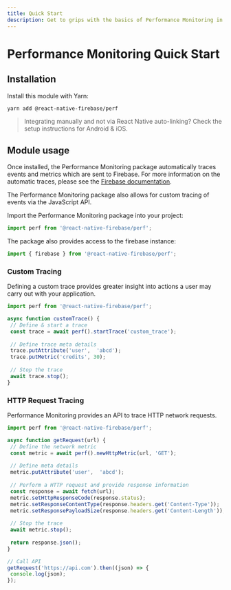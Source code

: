 ```yaml
---
title: Quick Start
description: Get to grips with the basics of Performance Monitoring in React Native Firebase
---
```


# Performance Monitoring Quick Start

## Installation

Install this module with Yarn:

```bash
yarn add @react-native-firebase/perf
```

> Integrating manually and not via React Native auto-linking? Check the setup instructions for <Anchor version group href="/android">Android</Anchor> & <Anchor version group href="/ios">iOS</Anchor>.

## Module usage

Once installed, the Performance Monitoring package automatically traces events and metrics which
are sent to Firebase. For more information on the automatic traces, please see the
[Firebase documentation](https://firebase.google.com/docs/perf-mon/automatic?utm_source=invertase&utm_medium=react-native-firebase&utm_campaign=quick-start).

The Performance Monitoring package also allows for custom tracing of events via the JavaScript API.

Import the Performance Monitoring package into your project:

```js
import perf from '@react-native-firebase/perf';
```

The package also provides access to the firebase instance:

```js
import { firebase } from '@react-native-firebase/perf';
```

### Custom Tracing

Defining a custom trace provides greater insight into actions a user may carry out with your application. 

 ```js
import perf from '@react-native-firebase/perf';

async function customTrace() {
  // Define & start a trace
  const trace = await perf().startTrace('custom_trace');
  
  // Define trace meta details
  trace.putAttribute('user',  'abcd');
  trace.putMetric('credits', 30);
  
  // Stop the trace
  await trace.stop();
}
 ```

### HTTP Request Tracing

Performance Monitoring provides an API to trace HTTP network requests.

 ```js
import perf from '@react-native-firebase/perf';

async function getRequest(url) {
  // Define the network metric
  const metric = await perf().newHttpMetric(url, 'GET');
  
  // Define meta details
  metric.putAttribute('user',  'abcd');
  
  // Perform a HTTP request and provide response information
  const response = await fetch(url);
  metric.setHttpResponseCode(response.status);
  metric.setResponseContentType(response.headers.get('Content-Type'));
  metric.setResponsePayloadSize(response.headers.get('Content-Length'));
  
  // Stop the trace
  await metric.stop();
  
  return response.json();
}

// Call API
getRequest('https://api.com').then((json) => {
  console.log(json);
});
 ```
